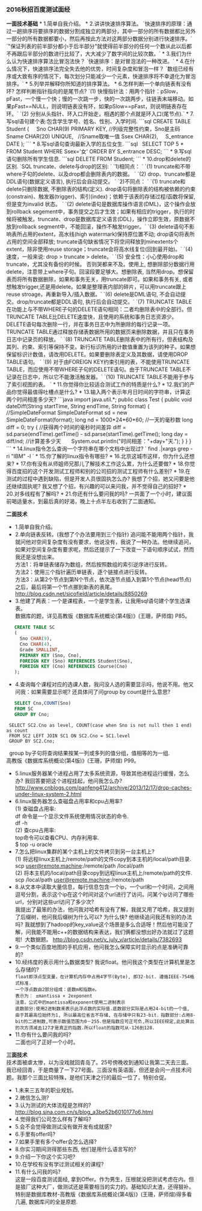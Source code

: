 <h3> 2016秋招百度测试面经 </h3>
<Strong>一面技术基础</Strong>
* 1.简单自我介绍。 
* 2.讲讲快速排序算法。  
  `快速排序的原理：通过一趟排序将要排序的数据分割成独立的两部分，其中一部分的所有数据都比另外一部分的所有数据都要小，然后再按此方法对这两部分数据分别进行快速排序。`
  `"保证列表的前半部分都小于后半部分"就使得前半部分的任何一个数从此以后都不再跟后半部分的数进行比较了，大大减少了数字间的比较次数。`
* 3.我们为什么认为快速排序算法比冒泡法快？   
  `快速排序：是对冒泡法的一种改进。`
* 4.在什么情况下，快速排序法完全失去他的优势，时间复杂度和冒泡一样？    
  `数组已经有序或大致有序的情况下，每次划分只能减少一个元素，快速排序将不幸退化为冒泡排序。`
* 5.列举并解释你所知道的排序算法。   
  <https://github.com/wuping5719/Algorithm/tree/master/12-Sort>
* 6.怎样判断一个单向链表有没有环? 怎样判断指针指向的是尾节点?
  `(1) 快慢指针法：用两个指针：pSlow，pFast，一个慢一个快；慢的一次跳一步，快的一次跳两步，往链表末端移动。如果pFast==NULL，则说明链表没有环，如果pSlow==pFast，则说明链表存在环。`
  `(2) 分别从头指针、环入口开始走，相遇的那个点就是环入口(尾节点).`
* 7.写sql语句建个表:包含学生学号、姓名、性别、入学时间.   
```sql
  CREATE TABLE Student 
  (  
     Sno CHAR(9) PRIMARY KEY,  //列级完整性约束，Sno是主码
     Sname CHAR(20) UNIQUE,    //Sname取唯一值
     Ssex CHAR(2),
     S_entrance DATE
  ); 
```
* 8.写sql语句查询最新入学的五位女生.   
```sql
   SELECT TOP 5 * FROM Student 
     WHERE Ssex='女' ORDER BY S_entrance DESC;
```
* 9.写sql语句删除所有学生信息.   
```sql
    DELETE FROM Student;
```
* 10.drop和delete的区别.    
 `SQL truncate、delete与drop的区别: `    
 `1)相同点： `   
 `(1) truncate和不带where子句的delete、以及drop都会删除表内的数据。 `     
 `(2) drop、truncate都是DDL语句(数据定义语言), 执行后会自动提交。 `   
 `2)不同点： `   
 `(1) truncate和delete只删除数据, 不删除表的结构(定义). drop语句将删除表的结构被依赖的约束(constrain)、触发器(trigger)、索引(index)；依赖于该表的存储过程/函数将保留, 但是变为invalid 状态。 `    
 `(2) delete语句是数据库操作语言(DML)，这个操作会放到rollback segement中，事务提交之后才生效；如果有相应的trigger，执行的时候将被触发。truncate、drop是数据库定义语言(DDL)，操作立即生效，原数据不放到rollback segment中，不能回滚，操作不触发trigger。`  
 `(3) delete语句不影响表所占用的extent，高水线(high watermark)保持原位置不动; drop语句将表所占用的空间全部释放; truncate语句缺省情况下将空间释放到minextents个extent，除非使用reuse storage；truncate会将高水线复位(回到最开始)。`   
 `(4) 速度，一般来说: drop > truncate > delete。`     
 `(5) 安全性：小心使用drop和truncate，尤其没有备份的时候。 否则哭都来不及。使用上, 想删除部分数据行用delete，注意带上where子句。回滚段要足够大。想删除表, 当然用drop。想保留表而将所有数据删除，如果和事务无关，用truncate即可。如果和事务有关, 或者想触发trigger,还是用delete。如果是整理表内部的碎片，可以用truncate跟上reuse stroage，再重新导入/插入数据。`   
 `(6) delete是DML语句, 不会自动提交。drop/truncate都是DDL语句, 执行后会自动提交。`      
 `(7) TRUNCATE TABLE在功能上与不带WHERE子句的DELETE语句相同：二者均删除表中的全部行。但TRUNCATE TABLE比DELETE速度快，且使用的系统和事务日志资源少。DELETE语句每次删除一行，并在事务日志中为所删除的每行记录一项。TRUNCATE TABLE通过释放存储表数据所用的数据页来删除数据，并且只在事务日志中记录页的释放。 `     
 `(8) TRUNCATE TABLE删除表中的所有行，但表结构及其列、约束、索引等保持不变。新行标识所用的计数值重置为该列的种子。如果想保留标识计数值，请改用DELETE。如果要删除表定义及其数据，请使用DROP TABLE语句。  `    
 `(9) 对于由FOREIGN KEY约束引用的表，不能使用TRUNCATE TABLE，而应使用不带WHERE子句的DELETE语句。由于TRUNCATE TABLE不记录在日志中，所以它不能激活触发器。`   
 `(10) TRUNCATE TABLE不能用于参与了索引视图的表。 `  
* 11.你觉得你比较适合测试工作的特质是什么?  
* 12.我们的产品你觉得最值得吐槽点是什么? 
* 13.输入两个表示年月日时间的字符串，计算这两个时间相差多少天?   
```java
   import java.util.*;
   public class Test {
      public void dateDiff(String startTime, String endTime, String format) {
         //SimpleDateFormat
         SimpleDateFormat sd = new SimpleDateFormat(format);
         long nd = 1000*24*60*60;  //一天的毫秒数
         long diff = 0;
         try {
           //获得两个时间的毫秒时间差异
           diff = sd.parse(endTime).getTime() - sd.parse(startTime).getTime();
           long day = diff/nd; //计算差多少天
           System.out.println("时间相差："+day+"天.");
         }
      }
    }
```
* 14.linux指令怎么查询一个字符串在哪个文档中出现过?      
  ` find .|xargs grep -ri "IBM" -l `     <https://zhidao.baidu.com/question/305494384200177364.html>
* 15.你了解的linux指令有哪些?     
    <http://www.weixuehao.com/archives/25>
* 16.北京这城市这样，你为什么还想来?   
* 17.你有没有从师姐师兄那儿了解技术工作这么累，为什么还要做?   
* 18.你觉得百度招的这个开发测试工程师和别的公司招的测试工程师有什么差别?   
* 19.在测试的过程中遇到缺陷，但是开发人员很固执怎么办? 我想了个招，她又问要是他还继续固执呢? 我又想了个招，有兴趣的可以来问我，并不觉得自己的招好? 
* 20.对多线程有了解吗?
* 21.你还有什么要问我的吗?
  一共面了一个小时，建议面前喝适量水，到最后真的好渴，晚上十点半左右收到了二面通知。 

<Strong>二面技术</Strong>
* 1.简单自我介绍。 
* 2.单向链表反转。(我想了个办法要用到三个指针) 追问能不能用两个指针，我就问他对空间复杂度有没有要求，他说没有，我说了一种办法。他继续追问，如果对空间复杂度有要求呢，然后还提示了一下改变一下语句顺序试试，然而我还是没想出来。   
  方法1：将单链表储存为数组，然后按照数组的索引逆序进行反转。    
  方法2：使用三个指针遍历单链表，逐个链接点进行反转。    
  方法3：从第2个节点到第N个节点，依次逐节点插入到第1个节点(head节点)之后，最后将第一个节点挪到新表的表尾。
  <http://blog.csdn.net/sicofield/article/details/8850269>
* 3.他建了两表：一个是课程表，一个是学生表，让我用sql语句建个学生选课表。     
   数据库的题，详见高教版《数据库系统概论(第4版)》(王珊，萨师煊) P85。
```sql
   CREATE TABLE SC
   (
     Sno CHAR(9),
     Cno CHAR(4),
     Grade SMALLINT,
     PRIMARY KEY (Sno, Cno),
     FOREIGN KEY (Sno) REFERENCES Student(Sno),
     FOREIGN KEY (Cno) REFERENCES Course(Cno)
   );
```
* 4.查询每个课程对应的选课人数，我问没人选的需要显示吗，他说不用。他又问我：如果需要显示呢? 还具体问了问group by count是什么意思?
```sql
   SELECT Cno,COUNT(Sno)
   FROM SC
   GROUP BY Cno;
   ```
   ```mysql
    SELECT SC2.Cno as level, COUNT(case when Sno is not null then 1 end) as count
    FROM SC2 LEFT JOIN SC1 ON SC2.Cno = SC1.level
    GROUP BY SC2.Cno;
```
   group by子句将查询结果按某一列或多列的值分组，值相等的为一组.     
    高教版《数据库系统概论(第4版)》(王珊，萨师煊) P99。
* 5.linux服务器某个进程占用了太多系统资源，导致其他进程运行缓慢，怎么办? 我回答要把这个进程挂起，他问我怎么办?
  <http://www.cnblogs.com/panfeng412/archive/2013/12/17/drop-caches-under-linux-system-2.html>
* 6.linux服务器怎么查磁盘占用率和cpu占用率?    
   (1) 查磁盘占用率:     
   df 命令是一个显示文件系统使用情况状态的命令.      
   df -h     
   (2) 查cpu占用率:    
   top命令可以查看CPU、内存利用率.      
   $ top -u oracle
* 7.怎么把linux集群的某个主机上的文件拷贝到另一台主机上?      
  (1) 将远程linux主机上/remote/path的文件copy到本主机的/local/path目录.       
     scp user@remote.machine:/remote/path  /local/path    
  (2) 将本主机的/local/path目录copy到远程linux主机上/remote/path的文件.      
     scp /local/path user@remote.machine:/remote/path
* 8.从文本中读取大量信息，每行信息包含一个ip，一个url和一个时间，之间用逗号分割，表示这个ip在这个时间对这个url进行了访问。问某个ip访问了哪些url，分别对这些url访问了多少次?   
  我提出了最笨的办法，他问我对哈希有没有了解，我就又用了哈希，我又提到了后缀树，他问我后缀树为什么可以? 为什么快? 他继续追问我还有别的办法吗? 我就想到了hadoop的key_value这个场景是多么合适呀！然后他可能没了解，问我能不能用c++的数据结构来表达，我们俩都没想出好办法就过了这题啦!
  大数据题。 <http://blog.csdn.net/v_july_v/article/details/7382693>
* 9.一个类似百度地图的手机应用，他问我怎么保障实时显示的点是准确可靠的? 
* 10.经纬度的表示用什么数据类型? 我说float。他问我这个类型在计算机里是怎么存储的?     
   `float即浮点型变量，在计算机内存中占用4字节(Byte), 即32-bit. 遵循IEEE-754格式标准.`     
   `一个浮点数由2部分组成：底数m和指数e。`       
   `表示为： ±mantissa × 2exponent `    
   `注意，公式中的mantissa和exponent使用二进制表示 `   
   `底数部分:使用2进制数来表示此浮点数的实际值.底数部分实际是占用24-bit的一个值, 由于其最高位始终为1, 所以最高位省去不存储, 在存储中只有23-bit.`    `指数部分:占用8-bit的二进制数,可表示数值范围为0－255.但是指数应可正可负,所以IEEE规定,此处算出的次方须减去127才是真正的指数.所以float的指数可从-126到128. `
* 11.你有什么要问我的吗?     
  二面也问了正好一个小时。

<Strong>三面技术</Strong>     
  技术面被虐太惨，以为没戏就回青岛了。25号傍晚收到通知让我第二天去三面。我已经回青，于是商量了一下27号面。三面没有英语面，但还是会问一点技术问题。我那个三面比较特殊，是他们天津之行的最后一位了，特别仓促。
* 1.未来三五年的职业规划。 
* 2.微信怎么测?  
* 3.认为测试的大体流程是怎样的?   
   <http://blog.sina.com.cn/s/blog_a3be52b6010177o6.html>
* 4.觉得我们公司怎么样有了解吗?  
* 5.会不会觉得做测试没有做开发有成就感?  
* 6.手里有offer吗?  
* 7.如果手里有多个offer会怎么选择?    
* 8.你实习期间测得那些东西, 他们是用什么语言写的?    
* 9.介绍一下你这个实习吧?    
* 10.在学校有没有学过测试相关的课程?      
* 11.有什么问我的吗?    
  这是一段百度测试面经, 拿到Offer。作为男生，压根就没把测试考虑在内。但是狼厂这种大厂，做测试还是需要相当的实力的。基础知识太渣，还得狠补。特别是数据库教材-高教版《数据库系统概论(第4版)》(王珊，萨师煊)得多看几遍, 数据库问的全是原题.
